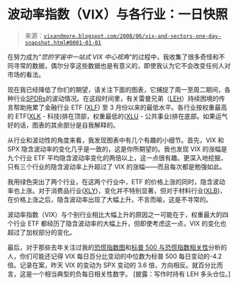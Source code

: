 <!--yml

类别：未分类

日期：2024-05-18 18:34:54

-->

# 波动率指数（VIX）与各行业：一日快照

> 来源：[`vixandmore.blogspot.com/2008/06/vix-and-sectors-one-day-snapshot.html#0001-01-01`](http://vixandmore.blogspot.com/2008/06/vix-and-sectors-one-day-snapshot.html#0001-01-01)

在努力成为“*您的宇宙中一站式 VIX 中心视角*”的过程中，我收集了很多奇怪和不同寻常的数据，偶尔分享这些数据也是有意义的，即使我认为它不会改变任何人对市场的看法。

现在我已经降低了你们的期望，请关注下面的图表，它捕捉了周一至周二期间，各种行业[SPDRs](http://vixandmore.blogspot.com/search/label/SPDRs)的波动情况。在这段时间里，有关雷曼兄弟（[LEH](http://vixandmore.blogspot.com/search/label/LEH)）持续困境的传言帮助拖累了金融行业 ETF ([XLF](http://vixandmore.blogspot.com/search/label/XLF)) 至 3 月份以来的最低水平。各行业按权重最高的 ETF([XLK](http://vixandmore.blogspot.com/search/label/XLK) - 科技)排在顶部，权重最低的([XLU](http://vixandmore.blogspot.com/search/label/XLU) - 公共事业)排在底部。如果运气好的话，图表的其余部分是自我解释的。

从行业和波动性的角度来看，我发现图表中有几个有趣的小细节。首先，VIX 和 SPX 隐含波动率的变化几乎是一致的，这是你所期望的。我也发现 VIX 的涨幅是九个行业 ETF 平均隐含波动率变化的两倍以上，这一点很有趣。更深入地挖掘，只有三个行业的隐含波动率上升超过了 VIX 的涨幅——而且每次都是勉强如此。

我用绿色突出了两个行业，在这两个行业中，ETF 的价格上涨的同时，隐含波动率也上涨。对于消费品行业([XLY](http://vixandmore.blogspot.com/search/label/XLY))，变化并不特别显著，但对于材料行业([XLB](http://vixandmore.blogspot.com/search/label/XLB))，在价格上涨之后，隐含波动率出现了大幅上升。不言而喻，这是不寻常的。

波动率指数（VIX）与个别行业相比大幅上升的原因之一可能在于，权重最大的四个行业 ETF 都经历了隐含波动率的大幅上升，但即使考虑这一点，VIX 的变化也超过了加权部分的变化。

最后，对于那些去年关注过我的[恐慌指数图](http://vixandmore.blogspot.com/search/label/fearogram)和[标普 500 与恐慌指数相关性](http://vixandmore.blogspot.com/search/label/SPX-VIX%20correlation)分析的人，你们可能还记得 VIX 每日百分比变动的中位数为标普 500 每日变动的-4.2 倍。记录在案，昨天 VIX 的变动为 SPX 变动的 3.6 倍，方向相反。就百分比而言，这是一个相当典型的负每日相关性数字。  [披露：写作时持有 LEH 多头仓位。]
